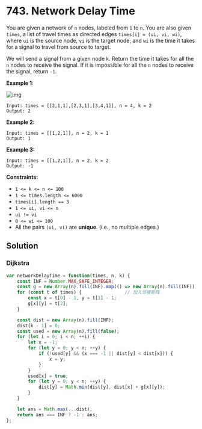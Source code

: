 # 743. Network Delay Time

You are given a network of `n` nodes, labeled from `1` to `n`. You are also given `times`, a list of travel times as directed edges `times[i] = (ui, vi, wi)`, where `ui` is the source node, `vi` is the target node, and `wi` is the time it takes for a signal to travel from source to target.

We will send a signal from a given node `k`. Return the time it takes for all the `n` nodes to receive the signal. If it is impossible for all the `n` nodes to receive the signal, return `-1`.

 

**Example 1:**

![img](https://assets.leetcode.com/uploads/2019/05/23/931_example_1.png)

```
Input: times = [[2,1,1],[2,3,1],[3,4,1]], n = 4, k = 2
Output: 2
```

**Example 2:**

```
Input: times = [[1,2,1]], n = 2, k = 1
Output: 1
```

**Example 3:**

```
Input: times = [[1,2,1]], n = 2, k = 2
Output: -1
```

 

**Constraints:**

- `1 <= k <= n <= 100`
- `1 <= times.length <= 6000`
- `times[i].length == 3`
- `1 <= ui, vi <= n`
- `ui != vi`
- `0 <= wi <= 100`
- All the pairs `(ui, vi)` are **unique**. (i.e., no multiple edges.)

## Solution

### Dijkstra

```js
var networkDelayTime = function(times, n, k) {
    const INF = Number.MAX_SAFE_INTEGER;
    const g = new Array(n).fill(INF).map(() => new Array(n).fill(INF));
    for (const t of times) {				// 加入邻接矩阵
        const x = t[0] - 1, y = t[1] - 1;
        g[x][y] = t[2];
    }

    const dist = new Array(n).fill(INF);
    dist[k - 1] = 0;
    const used = new Array(n).fill(false);
    for (let i = 0; i < n; ++i) {
        let x = -1;
        for (let y = 0; y < n; ++y) {
            if (!used[y] && (x === -1 || dist[y] < dist[x])) {
                x = y;
            }
        }
        used[x] = true;
        for (let y = 0; y < n; ++y) {
            dist[y] = Math.min(dist[y], dist[x] + g[x][y]);
        }
    }

    let ans = Math.max(...dist);
    return ans === INF ? -1 : ans;
};
```

